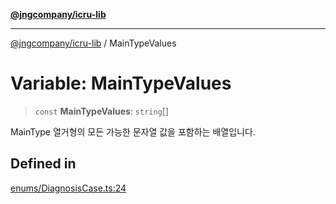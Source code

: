 [**@jngcompany/icru-lib**](../README.md)

***

[@jngcompany/icru-lib](../globals.md) / MainTypeValues

# Variable: MainTypeValues

> `const` **MainTypeValues**: `string`[]

MainType 열거형의 모든 가능한 문자열 값을 포함하는 배열입니다.

## Defined in

[enums/DiagnosisCase.ts:24](https://github.com/jngcompany/icru-lib/blob/256d6a1256b31526527eaee4aeab346b456a87aa/src/enums/DiagnosisCase.ts#L24)
